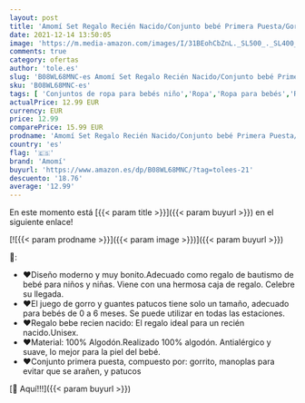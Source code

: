 ```yaml
---
layout: post
title: 'Amomí Set Regalo Recién Nacido/Conjunto bebé Primera Puesta/Gorro  Manoplas y Patucos con Caja de Regalo para recién Nacido Talla Unica  Blanco '
date: 2021-12-14 13:50:05
image: 'https://m.media-amazon.com/images/I/31BEohCbZnL._SL500_._SL400_.jpg'
comments: true
category: ofertas
author: 'tole.es'
slug: 'B08WL68MNC-es Amomí Set Regalo Recién Nacido/Conjunto bebé Primera...'
sku: 'B08WL68MNC-es'
tags: [ 'Conjuntos de ropa para bebés niño','Ropa','Ropa para bebés','Ropa para bebés niño','amomí','bebé','nacido','recién', ]
actualPrice: 12.99 EUR
currency: EUR
price: 12.99
comparePrice: 15.99 EUR
prodname: 'Amomí Set Regalo Recién Nacido/Conjunto bebé Primera Puesta/Gorro  Manoplas y Patucos con Caja de Regalo para recién Nacido Talla Unica  Blanco '
country: 'es'
flag: '🇪🇸'
brand: 'Amomí'
buyurl: 'https://www.amazon.es/dp/B08WL68MNC/?tag=tolees-21'
descuento: '18.76'
average: '12.99'
---
```


En este momento está [{{< param title >}}]({{< param buyurl >}}) en el siguiente enlace!

[![{{< param prodname >}}]({{< param image >}})]({{< param buyurl >}})

🔎:

- ❤Diseño moderno y muy bonito.Adecuado como regalo de bautismo de bebé para niños y niñas. Viene con una hermosa caja de regalo. Celebre su llegada.
- ❤El juego de gorro y guantes patucos tiene solo un tamaño, adecuado para bebés de 0 a 6 meses. Se puede utilizar en todas las estaciones.
- ❤Regalo bebe recien nacido: El regalo ideal para un recién nacido.Unisex.
- ❤Material: 100% Algodón.Realizado 100% algodón. Antialérgico y suave, lo mejor para la piel del bebé.
- ❤Conjunto primera puesta, compuesto por: gorrito, manoplas para evitar que se arañen, y patucos

[🛒 Aquí!!!]({{< param buyurl >}})
